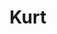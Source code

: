 ---
title: Kurt
image: kurt.png
link: https://kurt--interactive.vercel.app/
description: >-
    Kurt Interactive est une expérience narrative et interactive dans laquelle vous incarnez Kurt, un enfant de 6 ans qui veut créer et devenir un artiste, mais sa mère ne voit pas les choses de cette manière et lui fait comprendre qu'il ne sera jamais un artiste. À vous de lui montrer le contraire !"
mention: >-
    Vous devez vous trouvez au musée pour vivre pleinement l'expérience. L'expérience a été conçue pour une navigation sur mobile (et non sur ordinateur).
release: 29/03/2021
locked: false
---